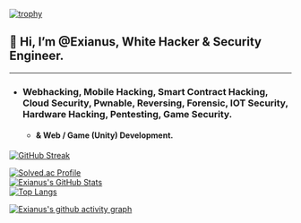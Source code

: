 [![trophy](https://github-profile-trophy.vercel.app/?username=recuesky&theme=algolia&column=10)](https://github.com/recuesky/)

## 💫 Hi, I’m @Exianus, White Hacker & Security Engineer.

-----------------------------
- ### Webhacking, Mobile Hacking, Smart Contract Hacking, Cloud Security, Pwnable, Reversing, Forensic, IOT Security, Hardware Hacking, Pentesting, Game Security.
  - #### & Web / Game (Unity) Development.


[![GitHub Streak](https://github-readme-streak-stats.herokuapp.com/?user=Exianus&theme=holi-theme)](https://git.io/streak-stats)

[![Solved.ac Profile](http://mazassumnida.wtf/api/v2/generate_badge?boj=dsph9245)](https://solved.ac/dsph9245) <br/>
[![Exianus's GitHub Stats](https://github-readme-stats.vercel.app/api?username=Exianus&hide=contribs,prs&show_icons=true&theme=ambient_gradient)](https://github.com/anuraghazra/github-readme-stats)
<br>
[![Top Langs](https://github-readme-stats.vercel.app/api/top-langs/?username=Exianus&langs_count=10&hide=contribs,prs&show_icons=true&theme=ambient_gradient)](https://github.com/anuraghazra/github-readme-stats)

[![Exianus's github activity graph](https://github-readme-activity-graph.vercel.app/graph?username=Exianus&theme=react-dark&border=true)](https://github.com/ashutosh00710/github-readme-activity-graph)
